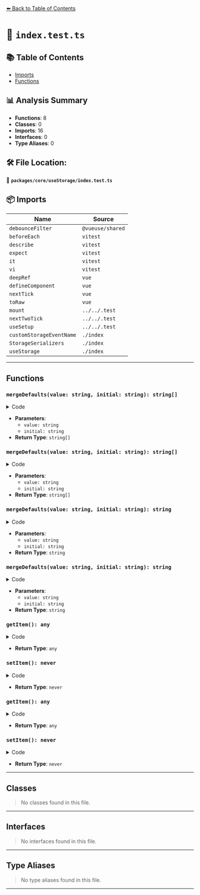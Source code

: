 [⬅️ Back to Table of Contents](../../../index.md)

# 📄 `index.test.ts`

## 📚 Table of Contents

- [Imports](#imports)
- [Functions](#functions)

## 📊 Analysis Summary

- **Functions**: 8
- **Classes**: 0
- **Imports**: 16
- **Interfaces**: 0
- **Type Aliases**: 0

## 🛠️ File Location:
📂 **`packages/core/useStorage/index.test.ts`**

## 📦 Imports

| Name | Source |
|------|--------|
| `debounceFilter` | `@vueuse/shared` |
| `beforeEach` | `vitest` |
| `describe` | `vitest` |
| `expect` | `vitest` |
| `it` | `vitest` |
| `vi` | `vitest` |
| `deepRef` | `vue` |
| `defineComponent` | `vue` |
| `nextTick` | `vue` |
| `toRaw` | `vue` |
| `mount` | `../../.test` |
| `nextTwoTick` | `../../.test` |
| `useSetup` | `../../.test` |
| `customStorageEventName` | `./index` |
| `StorageSerializers` | `./index` |
| `useStorage` | `./index` |


---

## Functions

### `mergeDefaults(value: string, initial: string): string[]`

<details><summary>Code</summary>

```ts
(value, initial) => [...initial, ...value]
```
</details>

- **Parameters**:
  - `value: string`
  - `initial: string`
- **Return Type**: `string[]`
### `mergeDefaults(value: string, initial: string): string[]`

<details><summary>Code</summary>

```ts
(value, initial) => [...initial, ...value]
```
</details>

- **Parameters**:
  - `value: string`
  - `initial: string`
- **Return Type**: `string[]`
### `mergeDefaults(value: string, initial: string): string`

<details><summary>Code</summary>

```ts
(value, initial) => value + initial
```
</details>

- **Parameters**:
  - `value: string`
  - `initial: string`
- **Return Type**: `string`
### `mergeDefaults(value: string, initial: string): string`

<details><summary>Code</summary>

```ts
(value, initial) => value + initial
```
</details>

- **Parameters**:
  - `value: string`
  - `initial: string`
- **Return Type**: `string`
### `getItem(): any`

<details><summary>Code</summary>

```ts
() => null
```
</details>

- **Return Type**: `any`
### `setItem(): never`

<details><summary>Code</summary>

```ts
() => { throw new Error('write item error') }
```
</details>

- **Return Type**: `never`
### `getItem(): any`

<details><summary>Code</summary>

```ts
() => null
```
</details>

- **Return Type**: `any`
### `setItem(): never`

<details><summary>Code</summary>

```ts
() => { throw new Error('write item error') }
```
</details>

- **Return Type**: `never`

---

## Classes

> No classes found in this file.


---

## Interfaces

> No interfaces found in this file.


---

## Type Aliases

> No type aliases found in this file.


---